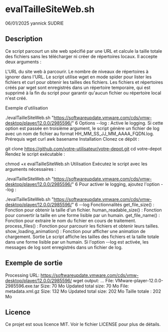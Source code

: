 # evalTailleSiteWeb.sh
06/01/2025
yannick SUDRIE

## Description
Ce script parcourt un site web spécifié par une URL et calcule la taille totale des fichiers sans les télécharger ni créer de répertoires locaux. Il accepte deux arguments :

L'URL du site web à parcourir.
Le nombre de niveaux de répertoires à ignorer dans l'URL.
Le script utilise wget en mode spider pour lister les fichiers et curl pour obtenir les tailles des fichiers. Les fichiers et répertoires créés par wget sont enregistrés dans un répertoire temporaire, qui est supprimé à la fin du script pour garantir qu'aucun fichier ou répertoire local n'est créé.

Exemple d'utilisation

./evalTailleSiteWeb.sh "https://softwareupdate.vmware.com/cds/vmw-desktop/player/12.0.0/2985596/" 6
Options
--log : Active le logging. Si cette option est passée en troisième argument, le script génère un fichier de log avec un nom de fichier au format HH_MM_SS_JJ_MM_AAAA_FQDN.log.
Prérequis
wget
curl
awk
basename
Installation
Clonez ce dépôt :

git clone https://github.com/votre-utilisateur/votre-depot.git
cd votre-depot
Rendez le script exécutable :

chmod +x evalTailleSiteWeb.sh
Utilisation
Exécutez le script avec les arguments nécessaires :

./evalTailleSiteWeb.sh "https://softwareupdate.vmware.com/cds/vmw-desktop/player/12.0.0/2985596/" 6
Pour activer le logging, ajoutez l'option --log :

./evalTailleSiteWeb.sh "https://softwareupdate.vmware.com/cds/vmw-desktop/player/12.0.0/2985596/" 6 --log
Fonctionnalités
get_file_size() : Fonction pour obtenir la taille d'un fichier.
human_readable_size() : Fonction pour convertir la taille en une forme lisible par un humain.
get_file_name() : Fonction pour extraire le nom du fichier en cours de traitement.
process_files() : Fonction pour parcourir les fichiers et obtenir leurs tailles.
show_loading_animation() : Fonction pour afficher une animation de chargement.
Sortie
Le script affiche les tailles des fichiers et la taille totale dans une forme lisible par un humain. Si l'option --log est activée, les messages de log sont enregistrés dans un fichier de log.

## Exemple de sortie

Processing URL: https://softwareupdate.vmware.com/cds/vmw-desktop/player/12.0.0/2985596/
wget output: ...
File: VMware-player-12.0.0-2985596.exe.tar
Size: 70 Mo
Updated total size: 70 Mo
File: metadata.xml.gz
Size: 132 Mo
Updated total size: 202 Mo
Taille totale : 202 Mo


## Licence
Ce projet est sous licence MIT. Voir le fichier LICENSE pour plus de détails.
